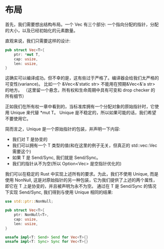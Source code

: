 # 布局
首先，我们需要想出结构布局。一个 Vec 有三个部分: 一个指向分配的指针，分配的大小，以及已经初始化的元素数量。

直观来说，我们只需要这样的设计:
```rust
pub struct Vec<T>{
    ptr: *mut T,
    cap: usize,
    len: usize,
}
```
这确实可以编译成功。但不幸的是，这有些过于严格了。编译器会给我们太严格的可变性(variance)。
比如一个 &Vec<&'static str> 不能用在预期&Vec<&'a str> 的地方。
（这里留一个悬念，所有权和生命周期中具有可变和 drop checker 的所有细节）

正如我们在所有权一章中看到的，当标准库拥有一个分配对象的原始指针时，它使用 Unique<T> 来代替 *mut T。
Unique 是不稳定的，所以如果可能的话，我们希望不要使用它。

简而言之，Unique 是一个原始指针的包装，并声明一下内容:
- 我们对 T 是协变的
- 我们可以拥有一个 T 类型的值(和在这里的例子无关，但真正的 std::vec::Vec<T> 需要这个)
- 如果 T 是 Send/Sync, 我们就是 Send/Sync。
- 我们的指针从不为空(所以 Option<Vec<T>> 是空指针优化的)

我们可以在稳定的 Rust 中实现上述所有的要求。为此，我们不使用 Unique<T>, 而是使用 NonNull<T>,
这是对原始指针的另一种包装，它为我们提供了上述的两个属性，即它在 T 上是协变的，并且被声明为永不为空。
通过在 T 是 Send/Sync 的情况下实现 Send/Sync, 我们得到与使用 Unique<T> 相同的结果:

```rust
use std::ptr::NonNull;

pub struct Vec<T>{
    ptr: NonNull<T>,
    cap: usize,
    len: usize,
}

unsafe impl<T: Send> Send for Vec<T>{}
unsafe impl<T: Sync> Sync for Vec<T>{}
```